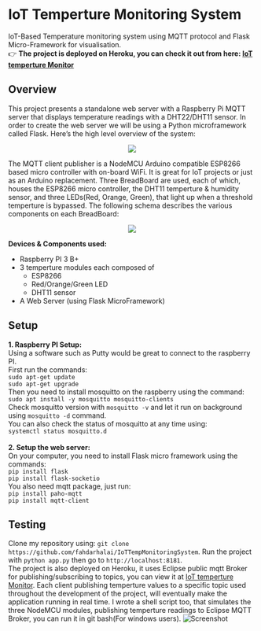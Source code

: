# IoT Temperture Monitoring System
IoT-Based Temperature monitoring system using MQTT protocol and Flask Micro-Framework for visualisation.<br>
:point_right: **The project is deployed on Heroku, you can check it out from here: [IoT temperture Monitor](https://temp-monitoring-iot-system.herokuapp.com/)**

## Overview
This project presents a standalone web server with a Raspberry Pi MQTT server that displays temperature readings with a DHT22/DHT11 sensor.
In order to create the web server we will be using a Python microframework called Flask. Here’s the high level overview of the system:

<p align="center">
  <img src="https://user-images.githubusercontent.com/41004675/77822722-b25d9f80-70f5-11ea-95c5-583a72d961c0.PNG" />
</p>

The MQTT client publisher is a NodeMCU Arduino compatible ESP8266 based micro controller with on-board WiFi. It is great for IoT projects or just as an Arduino replacement.
Three BreadBoard are used, each of which, houses the ESP8266 micro controller, the DHT11 temperture & humidity sensor, and three LEDs(Red, Orange, Green), that light up when a threshold temperture is bypassed. The following schema describes the various components on each BreadBoard:

<p align="center">
  <img src="https://user-images.githubusercontent.com/41004675/77823036-51839680-70f8-11ea-8dcb-a713c598e5a1.PNG" />
</p>

**Devices & Components used:**
- Raspberry PI 3 B+
- 3 temperture modules each composed of
  - ESP8266
  - Red/Orange/Green LED
  - DHT11 sensor
- A Web Server (using Flask MicroFramework)

## Setup
**1. Raspberry PI Setup:**<br>
  Using a software such as Putty would be great to connect to the raspberry PI.<br>
  First run the commands:<br>
  `sudo apt-get update`<br>
  `sudo apt-get upgrade`<br>
  Then you need to install mosquitto on the raspberry using the command:<br>
  `sudo apt install -y mosquitto mosquitto-clients`<br>
  Check mosquitto version with `mosquitto -v` and let it run on background using `mosquitto -d` command.<br>
  You can also check the status of mosquitto at any time using:<br>
  `systemctl status mosquitto.d`
<br><br>
**2. Setup the web server:**<br>
  On your computer, you need to install Flask micro framework using the commands:<br>
  `pip install flask`<br>
  `pip install flask-socketio`<br>
  You also need mqtt package, just run:<br>
  `pip install paho-mqtt`<br>
  `pip install mqtt-client`<br>

## Testing
Clone my repository using: `git clone https://github.com/fahdarhalai/IoTTempMonitoringSystem`. Run the project with `python app.py` then go to `http://localhost:8181`.<br>
The project is also deployed on Heroku, it uses Eclipse public mqtt Broker for publishing/subscribing to topics, you can view it at [IoT temperture Monitor](https://temp-monitoring-iot-system.herokuapp.com/). Each client publishing temperture values to a specific topic used throughout the development of the project, will eventually make the application running in real time. I wrote a shell script too, that simulates the three NodeMCU modules, publishing temperture readings to Eclipse MQTT Broker, you can run it in git bash(For windows users).
![Screenshot](https://user-images.githubusercontent.com/41004675/77823485-c6a49b00-70fb-11ea-92cd-4c45831eeaaa.png)

